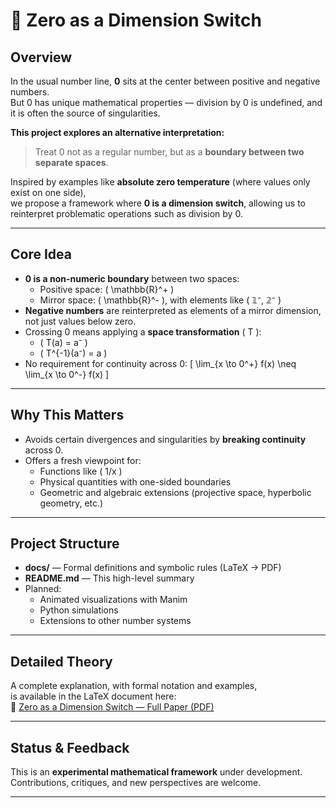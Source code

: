 # 🧠 Zero as a Dimension Switch

## Overview

In the usual number line, **0** sits at the center between positive and negative numbers.  
But 0 has unique mathematical properties — division by 0 is undefined, and it is often the source of singularities.  

**This project explores an alternative interpretation:**  
> Treat 0 not as a regular number, but as a **boundary between two separate spaces**.

Inspired by examples like **absolute zero temperature** (where values only exist on one side),  
we propose a framework where **0 is a dimension switch**, allowing us to reinterpret problematic operations such as division by 0.

---

## Core Idea

- **0 is a non-numeric boundary** between two spaces:
  - Positive space: \( \mathbb{R}^+ \)
  - Mirror space: \( \mathbb{R}^- \), with elements like \( 𝟙⁻, 𝟚⁻ \)
- **Negative numbers** are reinterpreted as elements of a mirror dimension, not just values below zero.
- Crossing 0 means applying a **space transformation** \( T \):
  - \( T(a) = a⁻ \)
  - \( T^{-1}(a⁻) = a \)
- No requirement for continuity across 0:
  \[
    \lim_{x \to 0^+} f(x) \neq \lim_{x \to 0^-} f(x)
  \]

---

## Why This Matters

- Avoids certain divergences and singularities by **breaking continuity** across 0.
- Offers a fresh viewpoint for:
  - Functions like \( 1/x \)
  - Physical quantities with one-sided boundaries
  - Geometric and algebraic extensions (projective space, hyperbolic geometry, etc.)

---

## Project Structure

- **docs/** — Formal definitions and symbolic rules (LaTeX → PDF)
- **README.md** — This high-level summary
- Planned:
  - Animated visualizations with Manim
  - Python simulations
  - Extensions to other number systems

---

## Detailed Theory

A complete explanation, with formal notation and examples,  
is available in the LaTeX document here:  
📄 [Zero as a Dimension Switch — Full Paper (PDF)](./docs/zero-dimension-switch.pdf)

---

## Status & Feedback

This is an **experimental mathematical framework** under development.  
Contributions, critiques, and new perspectives are welcome.

---